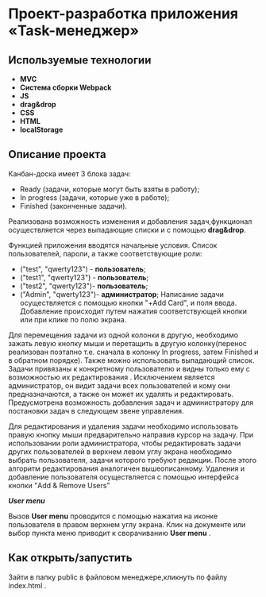 # Проект-разработка приложения **«Task-менеджер»**

## Используемые технологии

* **MVC**
* **Система сборки Webpack**
* **JS**
* **drag&drop**
* **CSS**
* **HTML**
* **localStorage**

## Описание проекта
Канбан-доска имеет 3 блока задач:
* Ready (задачи, которые могут быть взяты в работу);
* In progress (задачи, которые уже в работе);
* Finished (законченные задачи).

Реализована возможность изменения и добавления задач,функционал осуществляется через выпадающие списки и с помощью **drag&drop**.

Функцией приложения вводятся начальные условия.
Список пользователей, пароли, а также соответствующие роли:
   * ("test", "qwerty123") - **пользователь**;
   * ("test1", "qwerty123") - **пользователь**;
   * ("test2", "qwerty123")- **пользователь**;
   * ("Admin", "qwerty123")- **администратор**;
   Написание задачи осуществляется с помощью кнопки "+Add Card", и поля ввода. Добавление происходит путем нажатия соответствующей кнопки или при клике по полю экрана.

Для перемещения задачи из одной колонки в другую, необходимо зажать левую кнопку мыши и перетащить в другую колонку(перенос реализован поэтапно т.е. сначала в колонку In progress, затем Finished и в обратном порядке). Также можно использовать выпадающий список.  
Задачи  привязаны к конкретному пользователю и  видны только ему с возможностью их редактирования . Исключением является администратор, он видит задачи всех пользователей и кому они предназначаются, а также он может их удалять и редактировать. Предусмотрена возможность добавления задач и администратору для постановки задач в следующем звене управления.

Для редактирования и удаления задачи необходимо использовать правую кнопку мыши предварительно направив курсор на задачу. При использовании роли администратора, чтобы редактировать задачи других пользователей в верхнем левом углу экрана необходимо выбрать пользователя, задачи которого требуют редакции.
После этого алгоритм редактирования аналогичен вышеописанному. 
Удаления  и добавление пользователя осуществляется с помощью интерфейса кнопки "Add &  Remove Users"

***User menu***

Вызов **User menu** проводится с помощью нажатия на иконке пользователя в правом верхнем углу экрана. Клик на документе или выбор пункта меню приводит к сворачиванию **User menu** .


## Как открыть/запустить

Зайти в папку public в файловом менеджере,кликнуть по файлу index.html .
